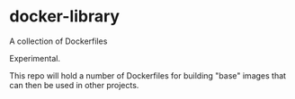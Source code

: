 # docker-library
A collection of Dockerfiles

Experimental.

This repo will hold a number of Dockerfiles for building "base" images that can then be used in other projects.
